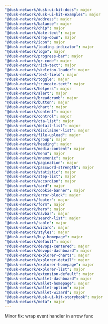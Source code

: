 ```yaml
---
"@dusk-network/dusk-ui-kit-docs": major
"@dusk-network/dusk-ui-kit-examples": major
"@dusk-network/address": major
"@dusk-network/balance": major
"@dusk-network/chip": major
"@dusk-network/date-text": major
"@dusk-network/drop-down": major
"@dusk-network/icon": major
"@dusk-network/loading-indicator": major
"@dusk-network/logo": major
"@dusk-network/progress-bar": major
"@dusk-network/qr-code": major
"@dusk-network/rich-text": major
"@dusk-network/skeleton-loader": major
"@dusk-network/text-field": major
"@dusk-network/toggle": major
"@dusk-network/truncate-text": major
"@dusk-network/helpers": major
"@dusk-network/alert": major
"@dusk-network/breadcrumb": major
"@dusk-network/button": major
"@dusk-network/chart": major
"@dusk-network/content": major
"@dusk-network/control": major
"@dusk-network/cta-list": major
"@dusk-network/detail-list": major
"@dusk-network/disclaimer-list": major
"@dusk-network/file-upload": major
"@dusk-network/group": major
"@dusk-network/heading": major
"@dusk-network/media-content": major
"@dusk-network/menu": major
"@dusk-network/mnemonic": major
"@dusk-network/pagination": major
"@dusk-network/password-strength": major
"@dusk-network/statistic": major
"@dusk-network/step-list": major
"@dusk-network/accordion": major
"@dusk-network/card": major
"@dusk-network/cookie-banner": major
"@dusk-network/error-block": major
"@dusk-network/footer": major
"@dusk-network/form": major
"@dusk-network/hero": major
"@dusk-network/navbar": major
"@dusk-network/search-list": major
"@dusk-network/table": major
"@dusk-network/wizard": major
"@dusk-network/styles": major
"@dusk-network/buy-homepage": major
"@dusk-network/default": major
"@dusk-network/devops-centered": major
"@dusk-network/devops-dashboard": major
"@dusk-network/explorer-charts": major
"@dusk-network/explorer-detail": major
"@dusk-network/explorer-homepage": major
"@dusk-network/explorer-list": major
"@dusk-network/extension-default": major
"@dusk-network/wallet-dashboard": major
"@dusk-network/wallet-homepage": major
"@dusk-network/wallet-option": major
"@dusk-network/wallet-wizard": major
"@dusk-network/dusk-ui-kit-storybook": major
"@dusk-network/meta": major
---
```


Minor fix: wrap event handler in arrow func
